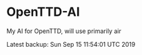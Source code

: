 # OpenTTD-AI
My AI for OpenTTD, will use primarily air

Latest backup: Sun Sep 15 11:54:01 UTC 2019
